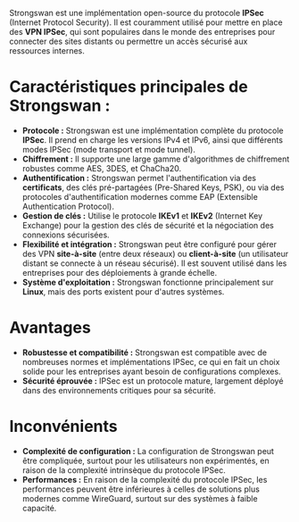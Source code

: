 Strongswan est une implémentation open-source du protocole **IPSec** (Internet Protocol Security). Il est couramment utilisé pour mettre en place des **VPN IPSec**, qui sont populaires dans le monde des entreprises pour connecter des sites distants ou permettre un accès sécurisé aux ressources internes.

# Caractéristiques principales de Strongswan :

- **Protocole :** Strongswan est une implémentation complète du protocole **IPSec**. Il prend en charge les versions IPv4 et IPv6, ainsi que différents modes IPSec (mode transport et mode tunnel).
- **Chiffrement :** Il supporte une large gamme d'algorithmes de chiffrement robustes comme AES, 3DES, et ChaCha20.
- **Authentification :** Strongswan permet l'authentification via des **certificats**, des clés pré-partagées (Pre-Shared Keys, PSK), ou via des protocoles d'authentification modernes comme EAP (Extensible Authentication Protocol).
- **Gestion de clés :** Utilise le protocole **IKEv1** et **IKEv2** (Internet Key Exchange) pour la gestion des clés de sécurité et la négociation des connexions sécurisées.
- **Flexibilité et intégration :** Strongswan peut être configuré pour gérer des VPN **site-à-site** (entre deux réseaux) ou **client-à-site** (un utilisateur distant se connecte à un réseau sécurisé). Il est souvent utilisé dans les entreprises pour des déploiements à grande échelle.
- **Système d'exploitation :** Strongswan fonctionne principalement sur **Linux**, mais des ports existent pour d'autres systèmes.

# Avantages

- **Robustesse et compatibilité :** Strongswan est compatible avec de nombreuses normes et implémentations IPSec, ce qui en fait un choix solide pour les entreprises ayant besoin de configurations complexes.
- **Sécurité éprouvée :** IPSec est un protocole mature, largement déployé dans des environnements critiques pour sa sécurité.

# Inconvénients

- **Complexité de configuration :** La configuration de Strongswan peut être compliquée, surtout pour les utilisateurs non expérimentés, en raison de la complexité intrinsèque du protocole IPSec.
- **Performances :** En raison de la complexité du protocole IPSec, les performances peuvent être inférieures à celles de solutions plus modernes comme WireGuard, surtout sur des systèmes à faible capacité.